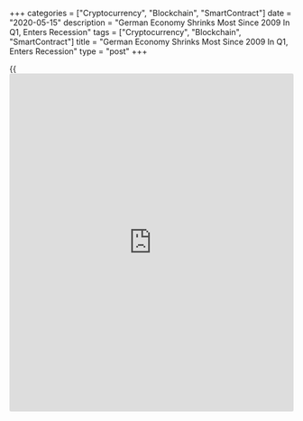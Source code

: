 +++
categories = ["Cryptocurrency", "Blockchain", "SmartContract"]
date = "2020-05-15"
description = "German Economy Shrinks Most Since 2009 In Q1, Enters Recession"
tags = ["Cryptocurrency", "Blockchain", "SmartContract"]
title = "German Economy Shrinks Most Since 2009 In Q1, Enters Recession"
type = "post"
+++

{{<iframe id="large-banner" src="https://www.bounty.group/#slide=25.0" width="100%" height="600" scrolling="no" style="border: 0px solid rgb(216, 221, 230); border-radius: 3px;">}}

The German [economy][1] contracted at the fastest pace since the global
financial crisis in 2008-09 in the first quarter, as the nationwide
lockdown to contain the coronavirus spread weighed on consumption and
overseas demand, pushing the economy into a recession.

Gross domestic product fell 2.2 percent sequentially, which was the
biggest fall since the first quarter of 2009, preliminary data from
Destatis revealed Friday.

This was also the second largest decrease since German unification. The
GDP rate came in line with economists' expectations.

The stagnation in the fourth quarter was revised to reveal a 0.1 percent
contraction.

Two consecutive quarters of contraction indicates that the largest euro
area economy entered a technical recession.

The statistical office forecast 10 percent economic contraction in the
second quarter.

On a yearly basis, GDP declined by [calendar](https://www.fintechee.com/web-trader/)-adjusted 2.3 percent in the
first quarter versus a 0.4 percent rise in the fourth quarter. Detailed
GDP data is due on May 25.

Price-adjusted GDP dropped 1.9 percent annually, in contrast to an
expansion of 0.2 percent seen in the fourth quarter. Economists had
forecast a 1.6 percent fall.

Household final consumption expenditure fell sharply and gross fixed
capital formation in machinery and equipment decreased considerably from
previous quarter.

However, final consumption expenditure of general government and gross
fixed capital formation in construction had a stabilizing effect and
prevented a larger GDP decrease.

Meanwhile, both exports and imports logged a strong decline on the
fourth quarter.

Although the economy logged a notable contraction, Germany fared much
better than France and Italy, where GDP declined 5.8 percent and 4.7
percent, respectively, in the first quarter.

Further, data showed that German employment increased by 147,000, or 0.3
percent in the first quarter from the last year. However, such a small
annual increase was last reported in the second quarter of 2010.

For comments and feedback [contact](https://www.playgroundfx.com/contact/): editorial@rtt[news](https://www.letsplayfx.com/blog/forex-news-website/).com

[Economic News][1]

 **What parts of the world are seeing the best (and worst) economic
performances lately? Click[here][2] to check out our [Econ Scorecard][2]
and find out! See up-to-the-moment [ranking](https://www.playgroundfx.com/blog/crypto-exchange-ranking/)s for the best and worst
performers in [GDP][3], [unemployment rate][4], [inflation][5] and much
more.**

   1. www.rtt[news](https://www.letsplayfx.com/blog/forex-news-website/).com/Content/EconomicNews.aspx
   2. www.rtt[news](https://www.letsplayfx.com/blog/forex-news-website/).com/economic-scorecard/world-rank/industrial-production/highest-performance.aspx
   3. www.rtt[news](https://www.letsplayfx.com/blog/forex-news-website/).com/economic-scorecard/world-rank/GDP/highest-performance.aspx
   4. www.rtt[news](https://www.letsplayfx.com/blog/forex-news-website/).com/economic-scorecard/world-rank/unemployment-rate/lowest-performance.aspx
   5. www.rtt[news](https://www.letsplayfx.com/blog/forex-news-website/).com/economic-scorecard/world-rank/CPI/highest-performance.aspx